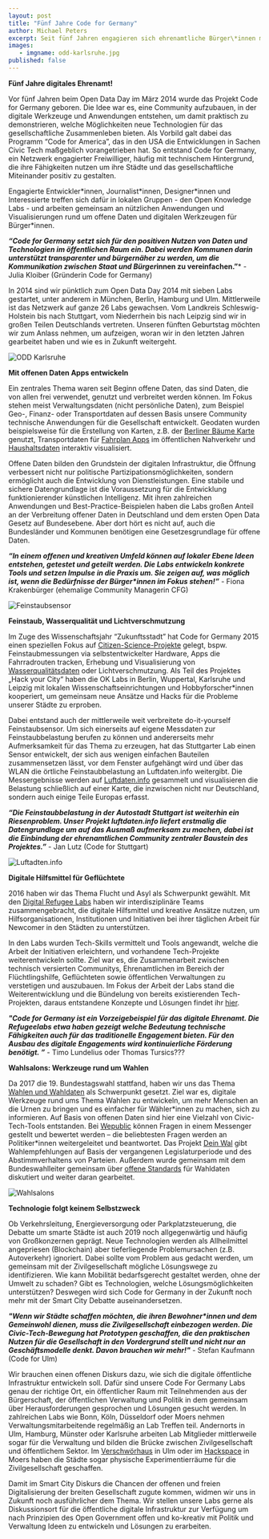 ```yaml
---
layout: post
title: "Fünf Jahre Code for Germany"
author: Michael Peters
excerpt: Seit fünf Jahren engagieren sich ehrenamtliche Bürger\*innen mit ihren technischen Fähigkeiten im Code for Germany Netzwerk um gemeinsam nützliche und offene Anwendungen für die digitale Gesellschaft zu entwickeln. Zeit gemeinsam zurückzublicken und in die Zukunft zu schauen!
images:
   - imgname: odd-karlsruhe.jpg
published: false
---
```

**Fünf Jahre digitales Ehrenamt!**

Vor fünf Jahren beim Open Data Day im März 2014 wurde das Projekt Code for Germany geboren. Die Idee war es, eine Community aufzubauen, in der digitale Werkzeuge und Anwendungen entstehen, um damit praktisch zu demonstrieren, welche Möglichkeiten neue Technologien für das gesellschaftliche Zusammenleben bieten. Als Vorbild galt dabei das Programm “Code for America”, das in den USA die Entwicklungen in Sachen Civic Tech maßgeblich vorangetrieben hat. So entstand Code for Germany, ein Netzwerk engagierter Freiwilliger, häufig mit technischem Hintergrund, die ihre Fähigkeiten nutzen um ihre Städte und das gesellschaftliche Miteinander positiv zu gestalten.

Engagierte Entwickler\*innen, Journalist\*innen, Designer\*innen und Interessierte treffen sich dafür in lokalen Gruppen - den Open Knowledge Labs - und arbeiten gemeinsam an nützlichen Anwendungen und Visualisierungen rund um offene Daten und digitalen Werkzeugen für Bürger*innen.

***“Code for Germany setzt sich für den positiven Nutzen von Daten und Technologien im öffentlichen Raum ein. Dabei werden Kommunen darin unterstützt transparenter und bürgernäher zu werden, um die Kommunikation zwischen Staat und Bürger*innen zu vereinfachen.”*** - Julia Kloiber (Gründerin Code for Germany)

In 2014 sind wir pünktlich zum Open Data Day 2014 mit sieben Labs gestartet, unter anderem in München, Berlin, Hamburg und Ulm. Mittlerweile ist das Netzwerk auf ganze 26 Labs gewachsen. Vom Landkreis Schleswig-Holstein bis nach Stuttgart, vom Niederrhein bis nach Leipzig sind wir in großen Teilen Deutschlands vertreten. Unseren fünften Geburtstag möchten wir zum Anlass nehmen, um aufzeigen, woran wir in den letzten Jahren gearbeitet haben und wie es in Zukunft weitergeht.

![ODD Karlsruhe](/assets/blog/odd-karlsruhe.jpg)

**Mit offenen Daten Apps entwickeln**

Ein zentrales Thema waren seit Beginn offene Daten, das sind Daten, die von allen frei verwendet, genutzt und verbreitet werden können. Im Fokus stehen meist Verwaltungsdaten (nicht persönliche Daten), zum Beispiel Geo-, Finanz- oder Transportdaten auf dessen Basis unsere Community technische Anwendungen für die Gesellschaft entwickelt. Geodaten wurden beispielsweise für die Erstellung von Karten, z.B. der [Berliner Bäume Karte](https://trees.codefor.de/) genutzt, Transportdaten für [Fahrplan Apps](https://rettedeinennahverkehr.de/) im öffentlichen Nahverkehr und [Haushaltsdaten](https://offenerhaushalt.de/) interaktiv visualisiert.

Offene Daten bilden den Grundstein der digitalen Infrastruktur, die Öffnung verbessert nicht nur politische Partizipationsmöglichkeiten, sondern ermöglicht auch die Entwicklung von Dienstleistungen. Eine stabile und sichere Datengrundlage ist die Voraussetzung für die Entwicklung funktionierender künstlichen Intelligenz. Mit ihren zahlreichen Anwendungen und Best-Practice-Beispielen haben die Labs großen Anteil an der Verbreitung offener Daten in Deutschland und dem ersten Open Data Gesetz auf Bundesebene. Aber dort hört es nicht auf, auch die Bundesländer und Kommunen benötigen eine Gesetzesgrundlage für offene Daten.

***“In einem offenen und kreativen Umfeld können auf lokaler Ebene Ideen entstehen, getestet und geteilt werden. Die Labs entwickeln konkrete Tools und setzen Impulse in die Praxis um. Sie zeigen auf, was möglich ist, wenn die Bedürfnisse der Bürger\*innen im Fokus stehen!”*** - Fiona Krakenbürger (ehemalige Community Managerin CFG)

![Feinstaubsensor](/assets/blog/feinstaubsensor.jpg)

**Feinstaub, Wasserqualität und Lichtverschmutzung**

Im Zuge des Wissenschaftsjahr “Zukunftsstadt” hat Code for Germany 2015 einen speziellen Fokus auf [Citizen-Science-Projekte](https://www.wissenschaft-im-dialog.de/projekte/hack-your-city/) gelegt, bspw. Feinstaubmessungen via selbstentwickelter Hardware, Apps die Fahrradrouten tracken, Erhebung und Visualisierung von [Wasserqualitätsdaten](https://trinkwasser.codefor.de/) oder Lichtverschmutzung. Als Teil des Projektes „Hack your City“ haben die OK Labs in Berlin, Wuppertal, Karlsruhe und Leipzig mit lokalen Wissenschaftseinrichtungen und Hobbyforscher\*innen kooperiert, um gemeinsam neue Ansätze und Hacks für die Probleme unserer Städte zu erproben.

Dabei entstand auch der mittlerweile weit verbreitete do-it-yourself Feinstaubsensor. Um sich einerseits auf eigene Messdaten zur Feinstaubbelastung berufen zu können und andererseits mehr Aufmerksamkeit für das Thema zu erzeugen, hat das Stuttgarter Lab einen Sensor entwickelt, der sich aus wenigen einfachen Bauteilen zusammensetzen lässt, vor dem Fenster aufgehängt wird und über das WLAN die örtliche Feinstaubbelastung an Luftdaten.info weitergibt. Die Messergebnisse werden auf [Luftdaten.info](https://luftdaten.info/) gesammelt und visualisieren die Belastung schließlich auf einer Karte, die inzwischen nicht nur Deutschland, sondern auch einige Teile Europas erfasst.

***“Die Feinstaubbelastung in der Autostadt Stuttgart ist weiterhin ein Riesenproblem. Unser Projekt luftdaten.info liefert erstmalig die Datengrundlage um auf das Ausmaß aufmerksam zu machen, dabei ist die Einbindung der ehrenamtlichen Community zentraler Baustein des Projektes.”*** - Jan Lutz (Code for Stuttgart)

![Luftadten.info](/assets/blog/luftdaten-info.png)

**Digitale Hilfsmittel für Geflüchtete**

2016 haben wir das Thema Flucht und Asyl als Schwerpunkt gewählt. Mit den [Digital Refugee Labs](https://codefor.de/digitalrefugeelabs/) haben wir interdisziplinäre Teams zusammengebracht, die digitale Hilfsmittel und kreative Ansätze nutzen, um Hilfsorganisationen, Institutionen und Initiativen bei ihrer täglichen Arbeit für Newcomer in den Städten zu unterstützen.

In den Labs wurden Tech-Skills vermittelt und Tools angewandt, welche die Arbeit der Initiativen erleichtern, und vorhandene Tech-Projekte weiterentwickeln sollte. Ziel war es, die Zusammenarbeit zwischen technisch versierten Communitys, Ehrenamtlichen im Bereich der Flüchtlingshilfe, Geflüchteten sowie öffentlichen Verwaltungen zu verstetigen und auszubauen. Im Fokus der Arbeit der Labs stand die Weiterentwicklung und die Bündelung von bereits existierenden Tech-Projekten, daraus entstandene Konzepte und Lösungen findet ihr [hier](https://codefor.de/digitalrefugeelabs/).

***"Code for Germany ist ein Vorzeigebeispiel für das digitale Ehrenamt. Die Refugeelabs etwa haben gezeigt welche Bedeutung technische Fähigkeiten auch für das traditionelle Engagement bieten. Für den Ausbau des digitale Engagements wird kontinuierliche Förderung benötigt. ”***  - Timo Lundelius oder Thomas Tursics???

**Wahlsalons: Werkzeuge rund um Wahlen**

Da 2017 die 19. Bundestagswahl stattfand, haben wir uns das Thema [Wahlen und Wahldaten](https://codefor.de/wahlsalons/) als Schwerpunkt gesetzt. Ziel war es, digitale Werkzeuge rund ums Thema Wahlen zu entwickeln, um mehr Menschen an die Urnen zu bringen und es einfacher für Wähler*innen zu machen, sich zu informieren. Auf Basis von offenen Daten sind hier eine Vielzahl von Civic-Tech-Tools entstanden. Bei [Wepublic](https://wepublic.me/) können Fragen in einem Messenger gestellt und bewertet werden – die beliebtesten Fragen werden an Politiker\*innen weitergeleitet und beantwortet. Das Projekt [Dein Wal](https://deinwal.de/) gibt Wahlempfehlungen auf Basis der vergangenen Legislaturperiode und des Abstimmverhaltens von Parteien. Außerdem wurde gemeinsam mit dem Bundeswahlleiter gemeinsam über [offene Standards](https://codefor.de/blog/warum-wir-ueber-wahldaten-reden-muessen.html) für Wahldaten diskutiert und weiter daran gearbeitet.

![Wahlsalons](/assets/blog/wahlsalons.jpg)

**Technologie folgt keinem Selbstzweck**

Ob Verkehrsleitung, Energieversorgung oder Parkplatzsteuerung, die Debatte um smarte Städte ist auch 2019 noch allgegenwärtig und häufig von Großkonzernen geprägt. Neue Technologien werden als Allheilmittel angepriesen (Blockchain) aber tieferliegende Problemursachen (z.B. Autoverkehr) ignoriert. Dabei sollte vom Problem aus gedacht werden, um gemeinsam mit der Zivilgesellschaft mögliche Lösungswege zu identifizieren. Wie kann Mobilität bedarfsgerecht gestaltet werden, ohne der Umwelt zu schaden? Gibt es Technologien, welche Lösungsmöglichkeiten unterstützen? Deswegen wird sich Code for Germany in der Zukunft noch mehr mit der Smart City Debatte auseinandersetzen.

***"Wenn wir Städte schaffen möchten, die ihren Bewohner\*innen und dem Gemeinwohl dienen, muss die Zivilgesellschaft einbezogen werden. Die Civic-Tech-Bewegung hat Prototypen geschaffen, die den praktischen Nutzen für die Gesellschaft in den Vordergrund stellt und nicht nur an Geschäftsmodelle denkt. Davon brauchen wir mehr!"*** - Stefan Kaufmann (Code for Ulm)

Wir brauchen einen offenen Diskurs dazu, wie sich die digitale öffentliche Infrastruktur entwickeln soll. Dafür sind unsere Code For Germany Labs genau der richtige Ort, ein öffentlicher Raum mit Teilnehmenden aus der Bürgerschaft, der öffentlichen Verwaltung und Politik in dem gemeinsam über Herausforderungen gesprochen und Lösungen gesucht werden. In zahlreichen Labs wie Bonn, Köln, Düsseldorf oder Moers nehmen Verwaltungsmitarbeitende regelmäßig an Lab Treffen teil. Andernorts in Ulm, Hamburg, Münster oder Karlsruhe arbeiten Lab Mitglieder mittlerweile sogar für die Verwaltung und bilden die Brücke zwischen Zivilgesellschaft und öffentlichem Sektor. Im [Verschwörhaus](https://verschwoerhaus.de/) in Ulm oder im [Hackspace](https://www.moers.de/de/rathaus/hackerspace/) in Moers haben die Städte sogar physische Experimentierräume für die Zivilgesellschaft geschaffen.

Damit im Smart City Diskurs die Chancen der offenen und freien Digitalisierung der breiten Gesellschaft zugute kommen, widmen wir uns in Zukunft noch ausführlicher dem Thema. Wir stellen unsere Labs gerne als Diskussionsort für die öffentliche digitale Infrastruktur zur Verfügung um nach Prinzipien des Open Government offen und ko-kreativ mit Politik und Verwaltung Ideen zu entwickeln und Lösungen zu erarbeiten.
